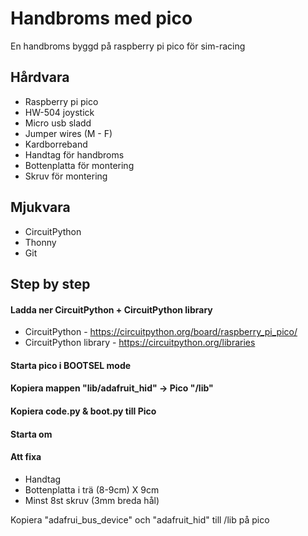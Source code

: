 # Handbroms med pico
En handbroms byggd på raspberry pi pico för sim-racing


## Hårdvara
* Raspberry pi pico
* HW-504 joystick
* Micro usb sladd
* Jumper wires (M - F)
* Kardborreband
* Handtag för handbroms
* Bottenplatta för montering
* Skruv för montering


## Mjukvara
* CircuitPython
* Thonny
* Git


## Step by step
#### Ladda ner CircuitPython + CircuitPython library
* CircuitPython - https://circuitpython.org/board/raspberry_pi_pico/
* CircuitPython library - https://circuitpython.org/libraries
#### Starta pico i BOOTSEL mode
#### Kopiera mappen "lib/adafruit_hid" -> Pico "/lib"
#### Kopiera code.py & boot.py till Pico
#### Starta om

#### Att fixa
* Handtag
* Bottenplatta i trä (8-9cm) X 9cm
* Minst 8st skruv (3mm breda hål)



Kopiera "adafrui_bus_device" och "adafruit_hid" till /lib på pico
